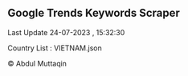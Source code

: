 

## Google Trends Keywords Scraper 
 
Last Update 24-07-2023 , 15:32:30

Country List :
VIETNAM.json



© Abdul Muttaqin 
